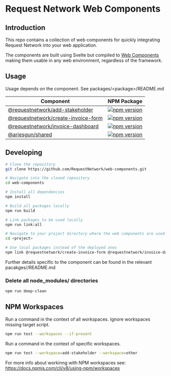 # Request Network Web Components

## Introduction

This repo contains a collection of web components for quickly integrating
Request Network into your web application.

The components are built using Svelte but compiled to [Web Components](https://opensource.com/article/21/7/web-components) making them usable in any web environment, regardless of the framework.

## Usage

Usage depends on the component. See packages/\<package>/README.md

| Component | NPM Package |
| --- | --- |
| [@requestnetwork/add-stakeholder](packages/add-stakeholder/README.md)  | [![npm version](https://badge.fury.io/js/%40requestnetwork%2Fadd-stakeholder.svg)](https://badge.fury.io/js/%40requestnetwork%2Fadd-stakeholder) |
| [@requestnetwork/create-invoice-form](packages/create-invoice-form/README.md) | [![npm version](https://badge.fury.io/js/%40requestnetwork%2Fcreate-invoice-form.svg)](https://badge.fury.io/js/%40requestnetwork%2Fcreate-invoice-form) |
| [@requestnetwork/invoice-dashboard](packages/invoice-dashboard/README.md) | [![npm version](https://badge.fury.io/js/%40requestnetwork%2Finvoice-dashboard.svg)](https://badge.fury.io/js/%40requestnetwork%2Finvoice-dashboard) |
| [@ariesgun/shared](packages/shared/README.md) | [![npm version](https://badge.fury.io/js/%40requestnetwork%2Fshared.svg)](https://badge.fury.io/js/%40requestnetwork%2Fshared) |


## Developing

```bash
# Clone the repository
git clone https://github.com/RequestNetwork/web-components.git

# Navigate into the cloned repository
cd web-components

# Install all dependencies
npm install

# Build all packages locally
npm run build

# Link packages to be used locally
npm run link:all

# Navigate to your project directory where the web components are used
cd <project>

# Use local packages instead of the deployed ones
npm link @requestnetwork/create-invoice-form @requestnetwork/invoice-dashboard
```

Further details specific to the component can be found in the relevant
pacakges/<component>/README.md

### Delete all node_modules/ directories

```bash
npm run deep-clean
```

## NPM Workspaces

Run a command in the context of all workspaces. Ignore workspaces missing target
script.

```bash
npm run test --workspaces --if-present
```

Run a command in the context of specific workspaces.

```bash
npm run test --workspace=add-stakeholder --workspace=other
```

For more info about workinng with NPM workspaces see:
https://docs.npmjs.com/cli/v8/using-npm/workspaces
